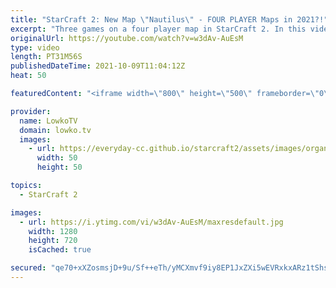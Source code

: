 ```yaml
---
title: "StarCraft 2: New Map \"Nautilus\" - FOUR PLAYER Maps in 2021?!"
excerpt: "Three games on a four player map in StarCraft 2. In this video I cast a couple of games on Nautilus, a map that the GSL has been using for a few seasons now. These are games between DRG, ByuN and Creator.  Support my work on Patreon: http://www.patreon.com/lowkotv Become a YouTube member: https://lowko.tv/join"
originalUrl: https://youtube.com/watch?v=w3dAv-AuEsM
type: video
length: PT31M56S
publishedDateTime: 2021-10-09T11:04:12Z
heat: 50

featuredContent: "<iframe width=\"800\" height=\"500\" frameborder=\"0\" src=\"https://www.youtube.com/embed/w3dAv-AuEsM\" allow=\"accelerometer; autoplay; encrypted-media; gyroscope; picture-in-picture\" allowfullscreen></iframe>"

provider:
  name: LowkoTV
  domain: lowko.tv
  images:
    - url: https://everyday-cc.github.io/starcraft2/assets/images/organizations/lowko.tv-50x50.jpg
      width: 50
      height: 50

topics:
  - StarCraft 2

images:
  - url: https://i.ytimg.com/vi/w3dAv-AuEsM/maxresdefault.jpg
    width: 1280
    height: 720
    isCached: true

secured: "qe70+xXZosmsjD+9u/Sf++eTh/yMCXmvf9iy8EP1JxZXi5wEVRxkxARz1tShs7c4G66xbmDUnkDeBCMU2+wq/8jHHujjksxcTZioFumxBE8xLUVE3WATr75CuhkGQRkd5hoMqa3RPqkStEe49mlpj/S7ESpHwnCq1RTxSNtEgs/OlXsQAu/KAMovC9pQwnqOxU5djh90Ovj8Qh3UrVyy4oI4q7wbjOoIcWApUe0V8e9t89CABhDIP+5Ld2jK6152QrcdzYqbmBMY5bW/b1fF1e/uCjVFu8n06bwYamwfXE6qxfHo4H+iK/yEJAFWGBsVre8ZZKwowNxTM7eXvsgUohx2kRWEkhjLJIOQIH5CqcD0AkD6Mkwx6586j5nbAvDX58Rbo+43N5+jKNgpZJTAkiNsVCMLGSTh5OGrvbOB7NU=;cJLeVy/LPuF6hKP105Gmow=="
---
```


